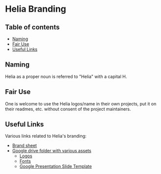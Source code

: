 # Helia Branding <!-- omit in toc -->

## Table of contents <!-- omit in toc -->
- [Naming](#naming)
- [Fair Use](#fair-use)
- [Useful Links](#useful-links)

## Naming
Helia as a proper noun is referred to "Helia" with a capital H.

## Fair Use
One is welcome to use the Helia logos/name in their own projects, put it on their readmes, etc. without consent of the project maintainers.  

## Useful Links
Various links related to Helia's branding:
* [Brand sheet](https://www.figma.com/file/Eap42avMitUmvonmFi994R/Helia-Brand-Sheet?node-id=0%3A1&t=kpZjsp4EV34NFfm7-1)
* [Google drive folder with various assets](https://drive.google.com/drive/folders/1VBRtofco3Gw09VlE9pgCwOGFRwLS6er5?usp=sharing)
  * [Logos](https://drive.google.com/drive/folders/13tcoTQ6YnAF9u-zYkJShUwCVQ9HXBi75?usp=share_link)
  * [Fonts](https://drive.google.com/drive/folders/1GPWn-Y3eSXm1grh4Xr2scAQ6HSM5XwHz?usp=share_link)
  * [Google Presentation Slide Template](https://docs.google.com/presentation/d/17bgytPXyHGksqFKs9iQT063CCpQMdxH4dt79VH70DrI/edit)
